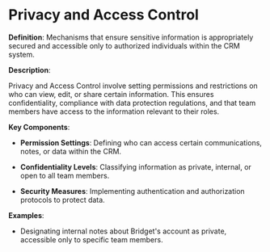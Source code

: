 # Privacy and Access Control

**Definition**: Mechanisms that ensure sensitive information is appropriately secured and accessible only to authorized individuals within the CRM system.

**Description**:

Privacy and Access Control involve setting permissions and restrictions on who can view, edit, or share certain information. This ensures confidentiality, compliance with data protection regulations, and that team members have access to the information relevant to their roles.

**Key Components**:

- **Permission Settings**: Defining who can access certain communications, notes, or data within the CRM.

- **Confidentiality Levels**: Classifying information as private, internal, or open to all team members.

- **Security Measures**: Implementing authentication and authorization protocols to protect data.

**Examples**:

- Designating internal notes about Bridget's account as private, accessible only to specific team members. 